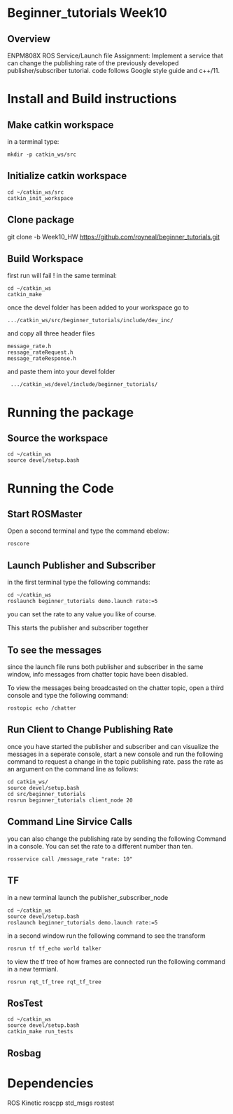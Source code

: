 
# Beginner_tutorials Week10

## Overview

ENPM808X ROS Service/Launch file Assignment: Implement a service that can change the publishing rate of the previously developed publisher/subscriber tutorial. 
code follows Google style guide and c++/11. 

# Install and Build instructions

## Make catkin workspace
in a terminal type:
```
mkdir -p catkin_ws/src

```
## Initialize catkin workspace
```
cd ~/catkin_ws/src
catkin_init_workspace
```
## Clone package
git clone -b Week10_HW https://github.com/royneal/beginner_tutorials.git

## Build Workspace
first run will fail ! 
in the same terminal:
```
cd ~/catkin_ws
catkin_make 
```
once the devel folder has been added to your workspace 
go to 
```
.../catkin_ws/src/beginner_tutorials/include/dev_inc/
```
and copy all three header files 
``` 
message_rate.h
ressage_rateRequest.h
message_rateResponse.h
```
and paste them into your devel folder 
```
 .../catkin_ws/devel/include/beginner_tutorials/
```

# Running the package

## Source the workspace
```
cd ~/catkin_ws
source devel/setup.bash
```
# Running the Code

## Start ROSMaster
Open a second terminal and type the command ebelow:
```
roscore
```
## Launch Publisher and Subscriber
in the first terminal type the following commands:

```
cd ~/catkin_ws
roslaunch beginner_tutorials demo.launch rate:=5
```
you can set the rate to any value you like of course. 

This starts the publisher and subscriber together 

## To see the messages
since the launch file runs both publisher and subscriber in
the same window, info messages from chatter topic have been disabled.

To view the messages being broadcasted on the chatter topic, open a 
third console and type the following command: 
```
rostopic echo /chatter 
```
## Run Client to Change Publishing Rate

once you have started the publisher and subscriber and can visualize the 
messages in a seperate console, start a new console and run the following 
command to request a change in the topic publishing rate. pass the rate 
as an argument on the command line as follows: 
```
cd catkin_ws/
source devel/setup.bash
cd src/beginner_tutorials
rosrun beginner_tutorials client_node 20
```

## Command Line Sirvice Calls 
you can also change the publishing rate by sending the following Command
in a console. You can set the rate to a different number than ten. 
```
rosservice call /message_rate "rate: 10"
```
## TF
in a new terminal launch the publisher_subscriber_node
```
cd ~/catkin_ws
source devel/setup.bash
roslaunch beginner_tutorials demo.launch rate:=5
```
in a second window run the following command to see the transform
```
rosrun tf tf_echo world talker
```
to view the tf tree of how frames are connected run the following command 
in a new termianl. 
```
rosrun rqt_tf_tree rqt_tf_tree
```
## RosTest
```
cd ~/catkin_ws
source devel/setup.bash
catkin_make run_tests
```
## Rosbag

# Dependencies

ROS Kinetic
roscpp
std_msgs
rostest


